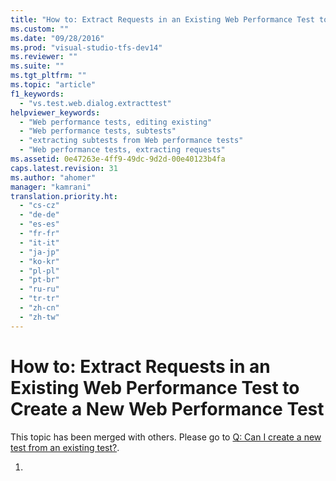 ```yaml
---
title: "How to: Extract Requests in an Existing Web Performance Test to Create a New Web Performance Test | hehe"
ms.custom: ""
ms.date: "09/28/2016"
ms.prod: "visual-studio-tfs-dev14"
ms.reviewer: ""
ms.suite: ""
ms.tgt_pltfrm: ""
ms.topic: "article"
f1_keywords: 
  - "vs.test.web.dialog.extracttest"
helpviewer_keywords: 
  - "Web performance tests, editing existing"
  - "Web performance tests, subtests"
  - "extracting subtests from Web performance tests"
  - "Web performance tests, extracting requests"
ms.assetid: 0e47263e-4ff9-49dc-9d2d-00e40123b4fa
caps.latest.revision: 31
ms.author: "ahomer"
manager: "kamrani"
translation.priority.ht: 
  - "cs-cz"
  - "de-de"
  - "es-es"
  - "fr-fr"
  - "it-it"
  - "ja-jp"
  - "ko-kr"
  - "pl-pl"
  - "pt-br"
  - "ru-ru"
  - "tr-tr"
  - "zh-cn"
  - "zh-tw"
---
```

# How to: Extract Requests in an Existing Web Performance Test to Create a New Web Performance Test
This topic has been merged with others. Please go to [Q: Can I create a new test from an existing test?](http://msdn.microsoft.com/en-us/bd0a82fd-cec0-4861-bc09-e1b0b2d258ef).  
  
1.